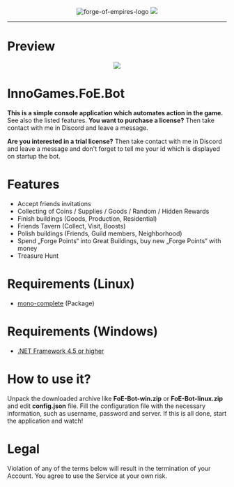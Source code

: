 <p align="center">
  <img src="http://i.epvpimg.com/6msuf.png" alt="forge-of-empires-logo"/>
  
  <a href="https://discord.gg/8FMzSRJ">
    <img src="https://discordapp.com/api/guilds/365129052832530433/widget.png?style=banner2" />
  </a>
</p>

<hr />

# Preview
<p align="center">
   <img src="http://i.epvpimg.com/ck6Neab.png" />
</p>

# InnoGames.FoE.Bot

**This is a simple console application which automates action in the game.** See also the listed features. **You want to purchase a license?** Then take contact with me in Discord and leave a message. 

**Are you interested in a trial license?** Then take contact with me in Discord and leave a message and don't forget to tell me your id which is displayed on startup the bot.


# Features

 - Accept friends invitations
 - Collecting of Coins / Supplies / Goods / Random / Hidden Rewards
 - Finish buildings (Goods, Production, Residential)
 - Friends Tavern (Collect, Visit, Boosts)
 - Polish buildings (Friends, Guild members, Neighborhood)
 - Spend „Forge Points“ into Great Buildings, buy new „Forge Points“ with money
 - Treasure Hunt
 
# Requirements (Linux)

- [mono-complete](http://www.mono-project.com/download/) (Package)

# Requirements (Windows)

- [.NET Framework 4.5 or higher](https://www.microsoft.com/en-US/download/details.aspx?id=48130)

# How to use it?

Unpack the downloaded archive like **FoE-Bot-win.zip** or **FoE-Bot-linux.zip** and edit **config.json** file. Fill the configuration file with the necessary information, such as username, password and server. If this is all done, start the application and watch!

# Legal

Violation of any of the terms below will result in the termination of your Account. You agree to use the Service at your own risk.
